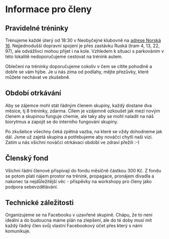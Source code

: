 # Informace pro členy

## Pravidelné tréninky

Trénujeme každé úterý od 18:30 v Neobyčejné klubovně na [adrese Norská 16](https://www.google.com/maps/place/Neoby%C4%8Dejn%C3%A1+klubovna/@50.0779376,14.3946166,15z/data=!4m5!3m4!1s0x470b937c32e90d0f:0x1d0824a75b07443!8m2!3d50.0721038!4d14.4554659). Nejjednodušší dopravní spojení je přes zastávku Ruská (tram 4, 13, 22, 97), ale odvážlivci mohou přijet i na kole. Vzhledem k situaci s parkováním v této lokalitě nedoporučujeme cestovat na trénink autem.

Oblečení na tréninky doporučujeme cokoliv v čem se cítíte pohodlně a dobře se vám hýbe. Je u nás zima od podlahy, mějte přezůvky, které můžete nechávat ve zkušebně.

## Období otrkávání

Aby se zájemce mohl stát řádným členem skupiny, každý dostane dva měsíce, tj 8 tréninky, zdarma. Cílem je vzájemně ozkoušet jak mezi novým členem a skupinou funguje chemie, ale taky aby se mohl naladit na náš biorytmus a zapojit se do interního fungování skupiny.

Po zkušebce všechny čeká zpětná vazba, na které se vždy dohodneme jak dál. Jsme už zajetá skupina a potřebujeme aby nováčci chytli naši vizi. Zatím u nás všichni nováčci otrkávací období ve zdraví přežili :-)

## Členský fond

Všichni řádní členové přispívají do fondu měsíčně částkou 300 Kč. Z fondu se potom platí nájem prostor na trénink, propagace, pronájem divadla a nakonec ta nejdůležitější věc - příspěvky na workshopy pro členy jako podpora sebevzdělávání.

## Technické záležitosti

Organizujeme se na Facebooku v uzavřené skupině. Chápu, že to není ideální a do budoucna máme plán na zlepšení, ale do té doby musí mít každý řádný člen svůj vlastní Facebookový účet přes který s námi komunikuje.
